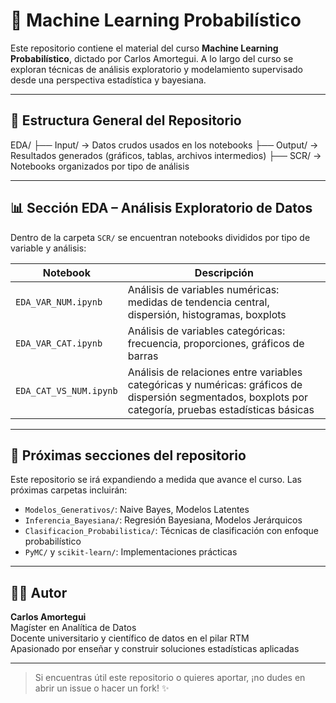 # 📘 Machine Learning Probabilístico

Este repositorio contiene el material del curso **Machine Learning Probabilístico**, dictado por Carlos Amortegui. A lo largo del curso se exploran técnicas de análisis exploratorio y modelamiento supervisado desde una perspectiva estadística y bayesiana.

---

## 🧭 Estructura General del Repositorio

EDA/
├── Input/ → Datos crudos usados en los notebooks
├── Output/ → Resultados generados (gráficos, tablas, archivos intermedios)
├── SCR/ → Notebooks organizados por tipo de análisis


---

## 📊 Sección EDA – Análisis Exploratorio de Datos

Dentro de la carpeta `SCR/` se encuentran notebooks divididos por tipo de variable y análisis:

| Notebook | Descripción |
|----------|-------------|
| `EDA_VAR_NUM.ipynb` | Análisis de variables numéricas: medidas de tendencia central, dispersión, histogramas, boxplots |
| `EDA_VAR_CAT.ipynb` | Análisis de variables categóricas: frecuencia, proporciones, gráficos de barras |
| `EDA_CAT_VS_NUM.ipynb` | Análisis de relaciones entre variables categóricas y numéricas: gráficos de dispersión segmentados, boxplots por categoría, pruebas estadísticas básicas |

---

## 🚧 Próximas secciones del repositorio

Este repositorio se irá expandiendo a medida que avance el curso. Las próximas carpetas incluirán:

- `Modelos_Generativos/`: Naive Bayes, Modelos Latentes
- `Inferencia_Bayesiana/`: Regresión Bayesiana, Modelos Jerárquicos
- `Clasificacion_Probabilistica/`: Técnicas de clasificación con enfoque probabilístico
- `PyMC/` y `scikit-learn/`: Implementaciones prácticas

---

## 👨‍🏫 Autor

**Carlos Amortegui**  
Magíster en Analítica de Datos  
Docente universitario y científico de datos en el pilar RTM  
Apasionado por enseñar y construir soluciones estadísticas aplicadas

---

> Si encuentras útil este repositorio o quieres aportar, ¡no dudes en abrir un issue o hacer un fork! ✨

